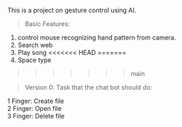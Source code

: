 This is a project on gesture control using AI.

>Basic Features:

1. control mouse recognizing hand pattern from camera.
2. Search web
3. Play song
<<<<<<< HEAD
=======
4. Space type
>>>>>>> main


>Version 0:
Task that the chat bot should do:

1 Finger: Create file <br />
2 Finger: Open file <br />
3 Finger: Delete file  <br />
